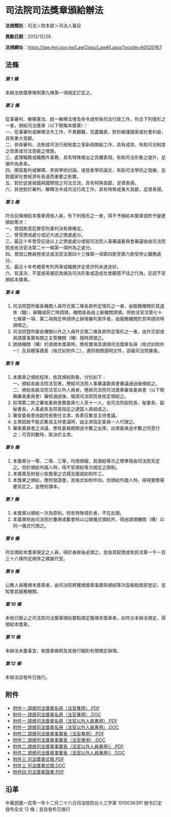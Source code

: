 # 司法院司法獎章頒給辦法

**法規類別**：司法＞院本部＞司法人事目

**異動日期**：2012/12/26  

**法規網址**：https://law.moj.gov.tw/LawClass/LawAll.aspx?pcode=A0020167





## 法條
##### 第 1 條
本辦法依獎章條例第九條第一項規定訂定之。

##### 第 2 條
從事審判、解釋憲法、統一解釋法律及命令或參與司法行政工作，符合下列情形之一者，頒給司法獎章（以下簡稱本獎章）：  
一、從事審判或解釋法令工作，不畏艱難，克盡職責，對於維護國家或社會利益，具有重大貢獻。  
二、參與審判、法制或司法行政制度之革新與開創工作，具有成效，有助司法制度之改善或司法效能之增進。  
三、處理職務或職務外事務，具有特殊傑出之具體表現，有助司法形象之提升，足堪作為表率。  
四、撰寫裁判或解釋、參與學術討論，或發表學術論文，有助司法學術之發展，並對國家社會經濟有長遠而重要之影響。  
五、對於促進我國與國際間之司法交流，具有特殊貢獻，足資表揚。  
六、其他對於審判、解釋法令或司法行政工作，具有特殊或重大貢獻，足資表揚。

##### 第 3 條
符合前條頒給本獎章資格人員，有下列情形之一者，得不予頒給本獎章或酌予變更頒給等次：  
一、曾因故意犯罪受刑事判決有罪確定。  
二、曾受懲戒處分或記大過之懲處處分。  
三、最近十年曾受記過以上之懲處處分或經司法院人事審議委員會審議後由司法院院長依法官法第二十一條第一項所為之處分。  
四、曾因公務員懲戒法或法官法第四十三條第一項第四款至第六款受停止職務處分。  
五、最近十年考績曾考列丙等或職務評定曾評列未達良好。  
六、有違法、不當或易被認為損及司法形象或造成社會觀感不佳之行為，足認不宜頒給本獎章。

##### 第 4 條
1. 司法院暨所屬各機關人員符合第二條各款所定情形之一者，由服務機關於其退休（職）、辭職或死亡時請頒，機關首長由上級機關請頒。但依法官法第七十七條第一項、第二項規定申請停止辦理審判案件者，由服務機關於其申請同時請頒之。
1. 司法院暨所屬各機關以外之人員符合第二條各款所定情形之一者，由外交部或與請獎事實有關之主管機關（構）隨時請頒之。
1. 請頒機關（構）於請頒本獎章時，應核實填具請頒司法獎章名冊（格式如附件一）及具體事蹟表（格式如附件二），連同相關證明文件，函報司法院審查。

##### 第 5 條
1. 本獎章之頒給程序，依其頒給對象，分別如下：  
一、頒給各級法院法官者，應經司法院人事審議委員會審議通過後頒給之。  
二、頒給各級法院法官以外人員者，應經司法院司法獎章審查委員會（以下簡稱審查委員會）審核通過後，報請司法院院長核定頒給之。
1. 前項第二款之審查委員會置委員七人至十一人，由司法院副院長、秘書長、副秘書長、人事處長及院長指定之適當人員組成之。
1. 審查委員會由副院長擔任主席，負責召集並主持會議。
1. 主席因故不能召集或主持會議時，由主席指定委員一人代理之。
1. 審查委員會之決議，應有委員總額過半數之出席，出席委員過半數之同意行之；可否同數時，取決於主席。

##### 第 6 條
1. 本獎章分一等、二等、三等，均用襟綬，其頒給等次之標準得由司法院另定之。但於頒給外國人時，得不受頒給等次規定之限制。
1. 本獎章及附發小型獎章之式樣及圖說如附件三。
1. 本獎章之頒給，應附發證書，其格式如附件四。但頒給外國人時，得視實際需要另定之，並應附譯本。

##### 第 7 條
1. 本獎章以頒給一次為原則。但有特殊情形者，不在此限。
1. 本獎章除由司法院於慶典或集會時以公開儀式頒給外，得由請頒機關（構）以同一儀式代頒之。

##### 第 8 條
符合頒給本獎章規定之人員，得於身故後追頒之，並由其配偶或依民法第一千一百三十八條所定順序之親屬代受。

##### 第 9 條
公務人員獲頒本獎章者，由司法院將獲頒獎章事蹟與頒給等次函報銓敘部登記，並知會其服務機關。

##### 第 10 條
未依已廢止之司法院司法獎章頒給要點規定獲頒本獎章者，如符合本辦法規定，得頒給本獎章。

##### 第 11 條
本辦法未盡事宜，依獎章條例及其施行細則有關規定辦理。

##### 第 12 條
本辦法自發布日施行。
## 附件
* [附件一 請頒司法獎章名冊（法官專用）.PDF](https://law.moj.gov.tw/LawClass/LawGetFile.ashx?FileId=0000235445)
* [附件一 請頒司法獎章名冊（法官專用）.DOC](https://law.moj.gov.tw/LawClass/LawGetFile.ashx?FileId=0000123276)
* [附件一 請頒司法獎章名冊（法官以外人員專用）.PDF](https://law.moj.gov.tw/LawClass/LawGetFile.ashx?FileId=0000235446)
* [附件一 請頒司法獎章名冊（法官以外人員專用）.DOC](https://law.moj.gov.tw/LawClass/LawGetFile.ashx?FileId=0000123277)
* [附件二 請頒司法獎章事實表（法官專用）.PDF](https://law.moj.gov.tw/LawClass/LawGetFile.ashx?FileId=0000235447)
* [附件二 請頒司法獎章事實表（法官專用）.DOC](https://law.moj.gov.tw/LawClass/LawGetFile.ashx?FileId=0000123278)
* [附件二 請頒司法獎章事實表（法官以外人員專用)）.PDF](https://law.moj.gov.tw/LawClass/LawGetFile.ashx?FileId=0000235448)
* [附件二 請頒司法獎章事實表（法官以外人員專用)）.DOC](https://law.moj.gov.tw/LawClass/LawGetFile.ashx?FileId=0000123279)
* [附件三 司法獎章式樣.PDF](https://law.moj.gov.tw/LawClass/LawGetFile.ashx?FileId=0000235449)
* [附件三 司法獎章式樣.DOC](https://law.moj.gov.tw/LawClass/LawGetFile.ashx?FileId=0000123280)
* [附件四 司法獎章證書.PDF](https://law.moj.gov.tw/LawClass/LawGetFile.ashx?FileId=0000123281)
## 沿革
中華民國一百零一年十二月二十六日司法院院台人三字第 1010036391 號令訂定發布全文 12 條；並自發布日施行
